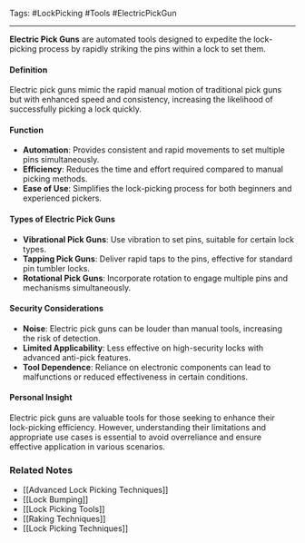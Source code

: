 Tags: #LockPicking #Tools #ElectricPickGun

---

**Electric Pick Guns** are automated tools designed to expedite the lock-picking process by rapidly striking the pins within a lock to set them.

#### **Definition**

Electric pick guns mimic the rapid manual motion of traditional pick guns but with enhanced speed and consistency, increasing the likelihood of successfully picking a lock quickly.

#### **Function**

- **Automation**: Provides consistent and rapid movements to set multiple pins simultaneously.
- **Efficiency**: Reduces the time and effort required compared to manual picking methods.
- **Ease of Use**: Simplifies the lock-picking process for both beginners and experienced pickers.

#### **Types of Electric Pick Guns**

- **Vibrational Pick Guns**: Use vibration to set pins, suitable for certain lock types.
- **Tapping Pick Guns**: Deliver rapid taps to the pins, effective for standard pin tumbler locks.
- **Rotational Pick Guns**: Incorporate rotation to engage multiple pins and mechanisms simultaneously.

#### **Security Considerations**

- **Noise**: Electric pick guns can be louder than manual tools, increasing the risk of detection.
- **Limited Applicability**: Less effective on high-security locks with advanced anti-pick features.
- **Tool Dependence**: Reliance on electronic components can lead to malfunctions or reduced effectiveness in certain conditions.

#### **Personal Insight**

Electric pick guns are valuable tools for those seeking to enhance their lock-picking efficiency. However, understanding their limitations and appropriate use cases is essential to avoid overreliance and ensure effective application in various scenarios.

### **Related Notes**

- [[Advanced Lock Picking Techniques]]
- [[Lock Bumping]]
- [[Lock Picking Tools]]
- [[Raking Techniques]]
- [[Lock Picking Techniques]]